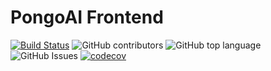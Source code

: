 # PongoAI Frontend

[![Build Status](https://czearing.visualstudio.com/pongoai-frontend/_apis/build/status/PongoAI.pongoai-frontend?branchName=master)](https://czearing.visualstudio.com/pongoai-frontend/_build) ![GitHub contributors](https://img.shields.io/github/contributors/pongoai/pongoai-frontend?style=flat-square)
![GitHub top language](https://img.shields.io/github/languages/top/PongoAI/pongoai-frontend?style=flat-square)
![GitHub Issues](https://img.shields.io/github/issues/PongoAI/pongoai-frontend?label=issues&style=flat-square)
[![codecov](https://codecov.io/gh/czearing/pongoai-frontend/branch/master/graph/badge.svg?token=QRPUP4HAWI)](https://codecov.io/gh/czearing/pongoai-frontend)
